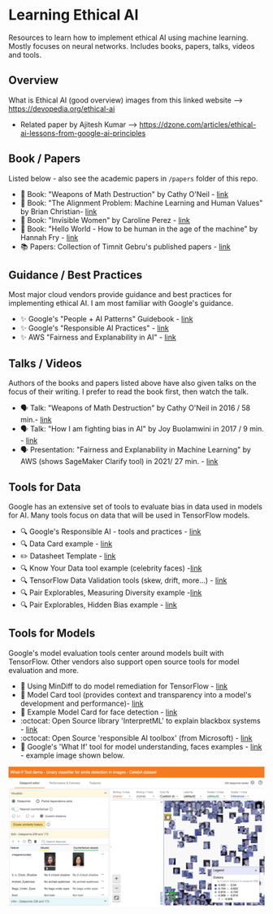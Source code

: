 # Learning Ethical AI
Resources to learn how to implement ethical AI using machine learning.  Mostly focuses on neural networks.  Includes books, papers, talks, videos and tools.

## Overview

What is Ethical AI (good overview) images from this linked website --> https://devopedia.org/ethical-ai
- Related paper by Ajitesh Kumar --> https://dzone.com/articles/ethical-ai-lessons-from-google-ai-principles

## Book / Papers 
Listed below - also see the academic papers in `/papers` folder of this repo.  

- 📖 Book: "Weapons of Math Destruction" by Cathy O'Neil - [link](https://www.penguinrandomhouse.com/books/241363/weapons-of-math-destruction-by-cathy-oneil/)
- 📖 Book: "The Alignment Problem: Machine Learning and Human Values" by Brian Christian- [link](https://brianchristian.org/the-alignment-problem/)
- 📖 Book: "Invisible Women" by Caroline Perez - [link](https://www.abramsbooks.com/product/invisible-women_9781419735219/)
- 📖 Book: "Hello World - How to be human in the age of the machine" by Hannah Fry - [link](https://hannahfry.co.uk/book/hello-world/)
- 📚 Papers: Collection of Timnit Gebru's published papers - [link](https://paperswithcode.com/search?q=author%3ATimnit+Gebru)

## Guidance / Best Practices
Most major cloud vendors provide guidance and best practices for implementing ethical AI.  I am most familiar with Google's guidance.

- ✨ Google's "People + AI Patterns" Guidebook - [link](https://pair.withgoogle.com/guidebook/patterns/how-do-i-get-started)
- ✨ Google's "Responsible AI Practices" - [link](https://ai.google/responsibilities/responsible-ai-practices/)
- ✨ AWS "Fairness and Explanability in AI" - [link](https://pages.awscloud.com/rs/112-TZM-766/images/Amazon.AI.Fairness.and.Explainability.Whitepaper.pdf)

## Talks / Videos
Authors of the books and papers listed above have also given talks on the focus of their writing.  I prefer to read the book first, then watch the talk.

- 🗣️ Talk: "Weapons of Math Destruction" by Cathy O'Neil in 2016 / 58 min.- [link](https://www.youtube.com/watch?v=TQHs8SA1qpk)
- 🗣️ Talk: "How I am fighting bias in AI" by Joy Buolamwini in 2017 / 9 min. - [link](https://www.youtube.com/watch?v=UG_X_7g63rY)
- 🗣️ Presentation: "Fairness and Explanability in Machine Learning" by AWS (shows SageMaker Clarify tool) in 2021/ 27 min. - [link](https://www.youtube.com/watch?v=EBQOaqhsnqM&t=3s)

## Tools for Data
Google has an extensive set of tools to evaluate bias in data used in models for AI.  Many tools focus on data that will be used in TensorFlow models.

- 🔍 Google's Responsible AI - tools and practices - [link](https://www.tensorflow.org/responsible_ai)
- 🔍 Data Card example - [link](https://research.google/static/documents/datasets/crowdsourced-high-quality-colombian-spanish-es-co-multi-speaker-speech-dataset.pdf)
- ✏️ Datasheet Template - [link](https://github.com/lynnlangit/learning-ethical-ai/blob/main/datasheet-template/Datasheets_Template.pdf)
- 🔍 Know Your Data tool example (celebrity faces) -[link](https://knowyourdata-tfds.withgoogle.com/#tab=STATS&dataset=celeb_a)
- 🔍 TensorFlow Data Validation tools (skew, drift, more...) - [link](https://www.tensorflow.org/tfx/guide/tfdv)
- 🔍 Pair Explorables, Measuring Diversity example -[link](https://pair.withgoogle.com/explorables/measuring-diversity/)
- 🔍 Pair Explorables, Hidden Bias example - [link](https://pair.withgoogle.com/explorables/hidden-bias/)

## Tools for Models
Google's model evaluation tools center around models built with TensorFlow.  Other vendors also support open source tools for model evaluation and more.

- 🔎 Using MinDiff to do model remediation for TensorFlow - [link](https://www.tensorflow.org/responsible_ai/model_remediation)
- 🔎 Model Card tool (provides context and transparency into a model's development and performance)- [link](https://www.tensorflow.org/responsible_ai/model_card_toolkit/guide)
- 🔎 Example Model Card for face detection - [link](https://modelcards.withgoogle.com/face-detection)
- :octocat: Open Source library 'InterpretML' to explain blackbox systems - [link](https://github.com/interpretml/interpret#supported-techniques)
- :octocat: Open Source 'responsible AI toolbox' (from Microsoft) - [link](https://github.com/microsoft/responsible-ai-toolbox)
- 🔎 Google's 'What If' tool for model understanding, faces examples - [link](https://pair-code.github.io/what-if-tool/demos/image.html) - example image shown below.

<img src="https://github.com/lynnlangit/learning-ethical-ai/blob/main/images/what-if-tool.png" width=800>
